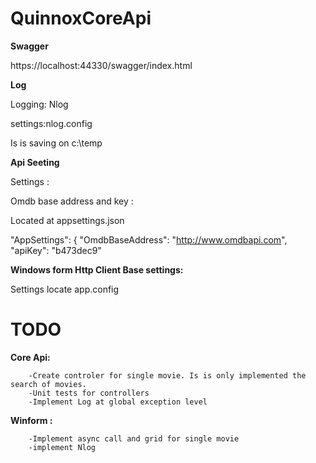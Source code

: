 # QuinnoxCoreApi
 
**Swagger** 

https://localhost:44330/swagger/index.html

**Log**

Logging: Nlog

settings:nlog.config

Is is saving on c:\temp

**Api Seeting**

Settings :

Omdb base address and key :

Located at  appsettings.json

  "AppSettings": {
    "OmdbBaseAddress": "http://www.omdbapi.com",
    "apiKey": "b473dec9"



**Windows form Http Client Base settings:**

Settings locate app.config

<add key="baseAddress" value="https://localhost:44330/api/"/>


# TODO #

**Core Api:** 

        -Create controler for single movie. Is is only implemented the search of movies.
        -Unit tests for controllers
        -Implement Log at global exception level

**Winform :** 

        -Implement async call and grid for single movie
        -implement Nlog


